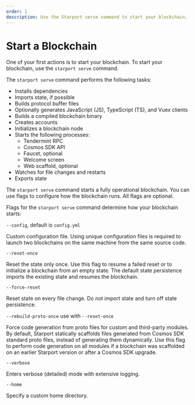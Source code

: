 ```yaml
---
order: 1
description: Use the Starport serve command to start your blockchain.
---
```


# Start a Blockchain

One of your first actions is to start your blockchain. To start your blockchain, use the `starport serve` command.

The `starport serve` command performs the following tasks:

* Installs dependencies
* Imports state, if possible
* Builds protocol buffer files
* Optionally generates JavaScript (JS), TypeScript (TS), and Vuex clients
* Builds a compiled blockchain binary
* Creates accounts
* Initializes a blockchain node
* Starts the following processes:
  * Tendermint RPC
  * Cosmos SDK API
  * Faucet, optional
  * Welcome screen
  * Web scaffold, optional
* Watches for file changes and restarts
* Exports state

The `starport serve` command starts a fully operational blockchain. You can use flags to configure how the blockchain runs. All flags are optional.

Flags for the `starport serve` command determine how your blockchain starts:

`--config`, default is `config.yml`

  Custom configuration file. Using unique configuration files is required to launch two blockchains on the same machine from the same source code. 

`--reset-once`

  Reset the state only once. Use this flag to resume a failed reset or to initialize a blockchain from an empty state. The default state persistence imports the existing state and resumes the blockchain. 

`--force-reset`

  Reset state on every file change. Do not import state and turn off state persistence.

`--rebuild-proto-once` use with `--reset-once`

  Force code generation from proto files for custom and third-party modules. By default, Starport statically scaffolds files generated from Cosmos SDK standard proto files, instead of generating them dynamically. Use this flag to perform code generation on all modules if a blockchain was scaffolded on an earlier Starport version or after a Cosmos SDK upgrade.

`--verbose`
  
  Enters verbose (detailed) mode with extensive logging.

`--home`

  Specify a custom home directory.
